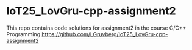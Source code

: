 # IoT25_LovGru-cpp-assignment2
This repo contains code solutions for assignment2 in the course C/C++ Programming
https://github.com/LGruvberg/IoT25_LovGru-cpp-assignment2